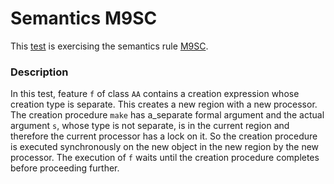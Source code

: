 # Semantics M9SC

This [test](.) is exercising the semantics rule [M9SC](../Readme.md).

### Description

In this test, feature `f` of class `AA` contains a creation expression whose creation type is separate. This creates a new region with a new processor. The creation procedure `make` has a_separate formal argument and the actual argument `s`, whose type is not separate, is in the current region and therefore the current processor has a lock on it. So the creation procedure is executed synchronously on the new object in the new region by the new processor. The execution of `f` waits until the creation procedure completes before proceeding further.
